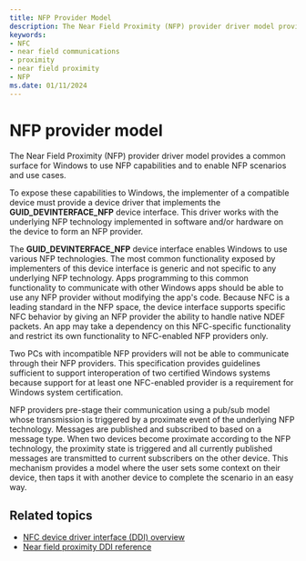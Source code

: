 ```yaml
---
title: NFP Provider Model
description: The Near Field Proximity (NFP) provider driver model provides a common surface for Windows to use NFP capabilities and to enable NFP scenarios and use cases.
keywords:
- NFC
- near field communications
- proximity
- near field proximity
- NFP
ms.date: 01/11/2024
---
```


# NFP provider model

The Near Field Proximity (NFP) provider driver model provides a common surface for Windows to use NFP capabilities and to enable NFP scenarios and use cases.

To expose these capabilities to Windows, the implementer of a compatible device must provide a device driver that implements the **GUID_DEVINTERFACE_NFP** device interface. This driver works with the underlying NFP technology implemented in software and/or hardware on the device to form an NFP provider.

The **GUID_DEVINTERFACE_NFP** device interface enables Windows to use various NFP technologies. The most common functionality exposed by implementers of this device interface is generic and not specific to any underlying NFP technology. Apps programming to this common functionality to communicate with other Windows apps should be able to use any NFP provider without modifying the app's code. Because NFC is a leading standard in the NFP space, the device interface supports specific NFC behavior by giving an NFP provider the ability to handle native NDEF packets. An app may take a dependency on this NFC-specific functionality and restrict its own functionality to NFC-enabled NFP providers only.

Two PCs with incompatible NFP providers will not be able to communicate through their NFP providers. This specification provides guidelines sufficient to support interoperation of two certified Windows systems because support for at least one NFC-enabled provider is a requirement for Windows system certification.

NFP providers pre-stage their communication using a pub/sub model whose transmission is triggered by a proximate event of the underlying NFP technology. Messages are published and subscribed to based on a message type. When two devices become proximate according to the NFP technology, the proximity state is triggered and all currently published messages are transmitted to current subscribers on the other device. This mechanism provides a model where the user sets some context on their device, then taps it with another device to complete the scenario in an easy way.

## Related topics

- [NFC device driver interface (DDI) overview](/windows-hardware/drivers/ddi/index)
- [Near field proximity DDI reference](/windows-hardware/drivers/ddi/_nfpdrivers)
